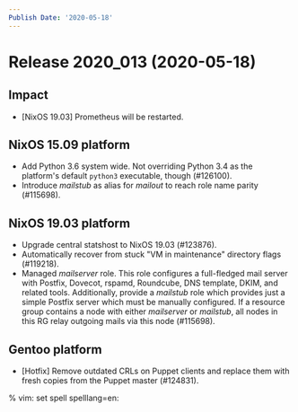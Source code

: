 ```yaml
---
Publish Date: '2020-05-18'
---
```


# Release 2020_013 (2020-05-18)

## Impact

- \[NixOS 19.03\] Prometheus will be restarted.

## NixOS 15.09 platform

- Add Python 3.6 system wide. Not overriding Python 3.4 as the platform's
  default `python3` executable, though (#126100).
- Introduce *mailstub* as alias for *mailout* to reach role name parity
  (#115698).

## NixOS 19.03 platform

- Upgrade central statshost to NixOS 19.03 (#123876).
- Automatically recover from stuck "VM in maintenance" directory flags (#119218).
- Managed *mailserver* role. This role configures a full-fledged mail server with
  Postfix, Dovecot, rspamd, Roundcube, DNS template, DKIM, and related tools.
  Additionally, provide a *mailstub* role which provides just a simple Postfix
  server which must be manually configured. If a resource group contains a node
  with either *mailserver* or *mailstub*, all nodes in this RG relay outgoing
  mails via this node (#115698).

## Gentoo platform

- \[Hotfix\] Remove outdated CRLs on Puppet clients and replace them with fresh
  copies from the Puppet master (#124831).

% vim: set spell spelllang=en:
